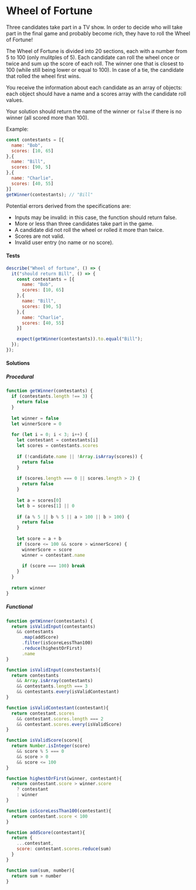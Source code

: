 # Wheel of Fortune

Three candidates take part in a TV show. In order to decide who will take part in the final game and probably become rich, they have to roll the Wheel of Fortune!

The Wheel of Fortune is divided into 20 sections, each with a number from 5 to 100 (only mulitples of 5). Each candidate can roll the wheel once or twice and sum up the score of each roll. The winner one that is closest to 100 (while still being lower or equal to 100). In case of a tie, the candidate that rolled the wheel first wins.

You receive the information about each candidate as an array of objects: each object should have a name and a scores array with the candidate roll values.

Your solution should return the name of the winner or `false` if there is no winner (all scored more than 100).

Example:

```js
const contestants = [{
  name: "Bob",
  scores: [10, 65]
},{
  name: "Bill",
  scores: [90, 5]
},{
  name: "Charlie",
  scores: [40, 55]
}]
getWinner(contestants); // "Bill"
```

Potential errors derived from the specifications are:

* Inputs may be invalid: in this case, the function should return false.
* More or less than three candidates take part in the game.
* A candidate did not roll the wheel or rolled it more than twice.
* Scores are not valid.
* Invalid user entry (no name or no score).

#### Tests

```js
describe("Wheel of fortune", () => {
  it("should return Bill", () => {
    const contestants = [{
      name: "Bob",
      scores: [10, 65]
    },{
      name: "Bill",
      scores: [90, 5]
    },{
      name: "Charlie",
      scores: [40, 55]
    }]

    expect(getWinner(contestants)).to.equal("Bill");
  });
});
```

#### Solutions

##### Procedural

```js
function getWinner(contestants) {
  if (contestants.length !== 3) {
    return false
  }
  
  let winner = false
  let winnerScore = 0
  
  for (let i = 0; i < 3; i++) {
    let contestant = contestants[i]
    let scores = contestants.scores
    
    if (!candidate.name || !Array.isArray(scores)) {
      return false
    }
    
    if (scores.length === 0 || scores.length > 2) {
      return false
    }
    
    let a = scores[0]
    let b = scores[1] || 0
    
    if (a % 5 || b % 5 || a > 100 || b > 100) {
      return false
    }
    
    let score = a + b
    if (score <= 100 && score > winnerScore) {
      winnerScore = score
      winner = contestant.name
      
      if (score === 100) break
    }
  }
  
  return winner
}
```

##### Functional

```js
function getWinner(contestants) {
  return isValidInput(contestants)
    && contestants
      .map(addScore)
      .filter(isScoreLessThan100)
      .reduce(highestOrFirst)
      .name
}

function isValidInput(constestants){
  return contestants
    && Array.isArray(contestants)
    && contestants.length === 3
    && contestants.every(isValidContestant)
}

function isValidContestant(contestant){
  return contestant.scores
    && contestant.scores.length === 2
    && contestant.scores.every(isValidScore)
}

function isValidScore(score){
  return Number.isInteger(score)
    && score % 5 === 0
    && score > 0
    && score <= 100
}

function highestOrFirst(winner, contestant){
  return contestant.score > winner.score
    ? contestant
    : winner
}

function isScoreLessThan100(contestant){
  return contestant.score < 100
}

function addScore(contestant){
  return {
    ...contestant,
    score: contestant.scores.reduce(sum)
  }
}

function sum(sum, number){
  return sum + number
}
```
